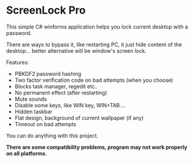 # ScreenLock Pro
This simple C# winforms application helps you lock current desktop with a password.

There are ways to bypass it, like restarting PC, it just hide content of the desktop... better alternative will be window's screen lock.

Features:
 - PBKDF2 password hashing
 - Two factor verification code on bad attempts (when you choose)
 - Blocks task manager, regedit etc..
 - No permanent effect (after restarting)
 - Mute sounds
 - Disable some keys, like WIN key, WIN+TAB....
 - Hidden taskbar
 - Flat design, background of current wallpaper (if any)
 - Timeout on bad attempts

You can do anything with this project.

<b>There are some compatibility problems, program may not work properly on all platforms.</b>
